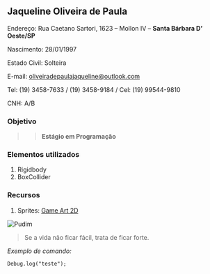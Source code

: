 ## Jaqueline Oliveira de Paula

Endereço: Rua Caetano Sartori, 1623 – Mollon IV – **Santa Bárbara D’ Oeste/SP** 

Nascimento: 28/01/1997 

Estado Civil: Solteira 

E-mail: oliveiradepaulajaqueline@outlook.com

Tel: (19) 3458-7633 / (19) 3458-9184  / Cel: (19) 99544-9810 

CNH: A/B 



### Objetivo
 
>> **Estágio em Programação**

### Elementos utilizados
1. Rigidbody
2. BoxCollider

### Recursos
1. Sprites: [Game Art 2D](https://www.gameart2d.com)

![Pudim](http://pudim.com.br/pudim.jpg)

>Se a vida não ficar fácil, trata de ficar forte.

*Exemplo de comando:*
```
Debug.log("teste");
```
